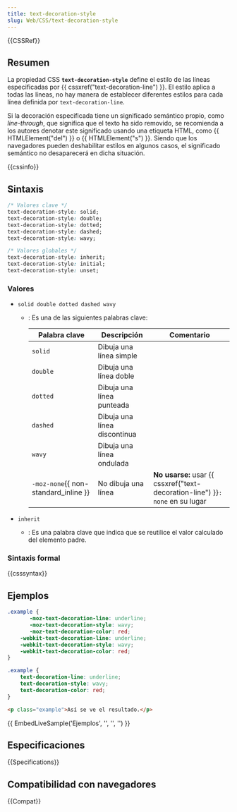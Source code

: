 ```yaml
---
title: text-decoration-style
slug: Web/CSS/text-decoration-style
---
```


{{CSSRef}}

## Resumen

La propiedad CSS **`text-decoration-style`** define el estilo de las líneas especificadas por {{ cssxref("text-decoration-line") }}. El estilo aplica a todas las líneas, no hay manera de establecer diferentes estilos para cada línea definida por `text-decoration-line`.

Si la decoración especificada tiene un significado semántico propio, como _line-through_, que significa que el texto ha sido removido, se recomienda a los autores denotar este significado usando una etiqueta HTML, como {{ HTMLElement("del") }} o {{ HTMLElement("s") }}. Siendo que los navegadores pueden deshabilitar estilos en algunos casos, el significado semántico no desaparecerá en dicha situación.

{{cssinfo}}

## Sintaxis

```css
/* Valores clave */
text-decoration-style: solid;
text-decoration-style: double;
text-decoration-style: dotted;
text-decoration-style: dashed;
text-decoration-style: wavy;

/* Valores globales */
text-decoration-style: inherit;
text-decoration-style: initial;
text-decoration-style: unset;
```

### Valores

- `solid double dotted dashed wavy`

  - : Es una de las siguientes palabras clave:

    | Palabra clave                                 | Descripción                  | Comentario                                                                               |
    | --------------------------------------------- | ---------------------------- | ---------------------------------------------------------------------------------------- |
    | `solid`                                       | Dibuja una línea simple      |                                                                                          |
    | `double`                                      | Dibuja una línea doble       |                                                                                          |
    | `dotted`                                      | Dibuja una línea punteada    |                                                                                          |
    | `dashed`                                      | Dibuja una línea discontinua |                                                                                          |
    | `wavy`                                        | Dibuja una línea ondulada    |                                                                                          |
    | `-moz-none`{{ non-standard_inline }} | No dibuja una línea          | **No usarse:** usar {{ cssxref("text-decoration-line") }}`: none` en su lugar |

- `inherit`
  - : Es una palabra clave que indica que se reutilice el valor calculado del elemento padre.

### Sintaxis formal

{{csssyntax}}

## Ejemplos

```css
.example {
       -moz-text-decoration-line: underline;
       -moz-text-decoration-style: wavy;
       -moz-text-decoration-color: red;
    -webkit-text-decoration-line: underline;
    -webkit-text-decoration-style: wavy;
    -webkit-text-decoration-color: red;
}
```

```css
.example {
    text-decoration-line: underline;
    text-decoration-style: wavy;
    text-decoration-color: red;
}
```

```html
<p class="example">Así se ve el resultado.</p>
```

{{ EmbedLiveSample('Ejemplos', '', '', '') }}

## Especificaciones

{{Specifications}}

## Compatibilidad con navegadores

{{Compat}}
